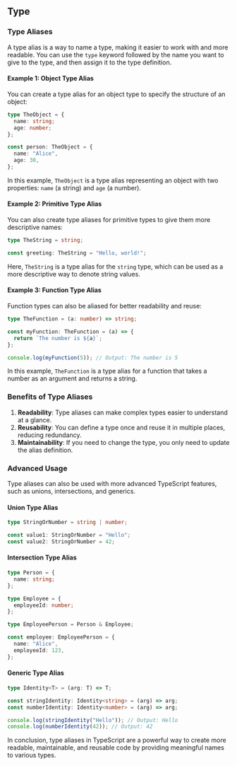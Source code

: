 ## Type

### Type Aliases

A type alias is a way to name a type, making it easier to work with and more readable. You can use the `type` keyword followed by the name you want to give to the type, and then assign it to the type definition.

#### Example 1: Object Type Alias

You can create a type alias for an object type to specify the structure of an object:

```typescript
type TheObject = {
  name: string;
  age: number;
};

const person: TheObject = {
  name: "Alice",
  age: 30,
};
```

In this example, `TheObject` is a type alias representing an object with two properties: `name` (a string) and `age` (a number).

#### Example 2: Primitive Type Alias

You can also create type aliases for primitive types to give them more descriptive names:

```typescript
type TheString = string;

const greeting: TheString = "Hello, world!";
```

Here, `TheString` is a type alias for the `string` type, which can be used as a more descriptive way to denote string values.

#### Example 3: Function Type Alias

Function types can also be aliased for better readability and reuse:

```typescript
type TheFunction = (a: number) => string;

const myFunction: TheFunction = (a) => {
  return `The number is ${a}`;
};

console.log(myFunction(5)); // Output: The number is 5
```

In this example, `TheFunction` is a type alias for a function that takes a number as an argument and returns a string.

### Benefits of Type Aliases

1. **Readability**: Type aliases can make complex types easier to understand at a glance.
2. **Reusability**: You can define a type once and reuse it in multiple places, reducing redundancy.
3. **Maintainability**: If you need to change the type, you only need to update the alias definition.

### Advanced Usage

Type aliases can also be used with more advanced TypeScript features, such as unions, intersections, and generics.

#### Union Type Alias

```typescript
type StringOrNumber = string | number;

const value1: StringOrNumber = "Hello";
const value2: StringOrNumber = 42;
```

#### Intersection Type Alias

```typescript
type Person = {
  name: string;
};

type Employee = {
  employeeId: number;
};

type EmployeePerson = Person & Employee;

const employee: EmployeePerson = {
  name: "Alice",
  employeeId: 123,
};
```

#### Generic Type Alias

```typescript
type Identity<T> = (arg: T) => T;

const stringIdentity: Identity<string> = (arg) => arg;
const numberIdentity: Identity<number> = (arg) => arg;

console.log(stringIdentity("Hello")); // Output: Hello
console.log(numberIdentity(42)); // Output: 42
```

In conclusion, type aliases in TypeScript are a powerful way to create more readable, maintainable, and reusable code by providing meaningful names to various types.
